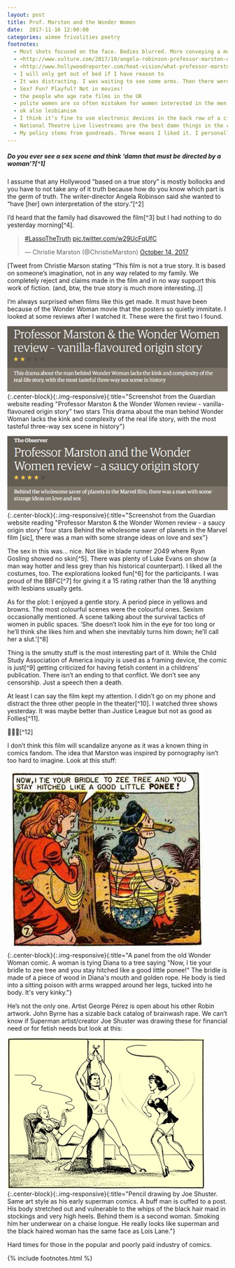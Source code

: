 ```yaml
---
layout: post
title: Prof. Marston and the Wonder Women
date:  2017-11-16 12:00:00
categories: aimee frivolities poetry
footnotes:
  - Most shots focused on the face. Bodies blurred. More conveying a mood than showing tits
  - <http://www.vulture.com/2017/10/angela-robinson-professor-marston-queer-characters.html>
  - <http://www.hollywoodreporter.com/heat-vision/what-professor-marston-misses-wonder-womans-origins-guest-column-1049868>
  - I will only get out of bed if I have reason to
  - It was distracting. I was waiting to see some arms. Then there were the unhatched replicants with hard nipples. Not hard dongs. And there were naked female bodies everywhere
  - Sex? Fun? Playful? Not in movies!
  - the people who age rate films in the UK
  - polite women are so often mistaken for women interested in the men who approach them
  - ok also lesbianism
  - I think it’s fine to use electronic devices in the back row of a cinema screen. It’s rude to disrupt and that’s not disrupting.
  - National Theatre Live livestreams are the best damn things in the cinema most months. Sorry medium of film. All the good independent stuff goes to the cinema I can’t really go to often
  - My policy stems from goodreads. Three means I liked it. I personally liked it
---
```


##### Do you ever see a sex scene and think ‘damn that must be directed by a woman’?[^1]

I assume that any Hollywood “based on a true story” is mostly bollocks and you have to not take any of it truth because how do you know which part is the germ of truth. The writer-director Angela Robinson said she wanted to “have [her] own interpretation of the story.”[^2]

I’d heard that the family had disavowed the film[^3] but I had nothing to do yesterday morning[^4].

> [#LassoTheTruth](https://twitter.com/hashtag/LassoTheTruth?src=hash&ref_src=twsrc%5Etfw) [pic.twitter.com/w29UcFqUfC](https://t.co/w29UcFqUfC)
>
> — Christie Marston (@ChristieMarston) [October 14, 2017](https://twitter.com/ChristieMarston/status/919255175293997056?ref_src=twsrc%5Etfw)

[Tweet from Christie Marson stating “This film is not a true story. It is based on someone’s imagination, not in any way related to my family. We completely reject and claims made in the film and in no way support this work of fiction. (and, btw, the true story is much more interesting..)]

I’m always surprised when films like this get made. It must have been because of the Wonder Woman movie that the posters so quietly immitate. I looked at some reviews after I watched it. These were the first two I found.

![](/assets/images/2017/11/review-1.png){:.center-block}{:.img-responsive}{:title="Screenshot from the Guardian website reading "Professor Marston & the Wonder Women review - vanilla-flavoured origin story" two stars This drama about the man behind Wonder Woman lacks the kink and complexity of the real life story, with the most tasteful three-way sex scene in history"}

![](/assets/images/2017/11/review-2-1.png){:.center-block}{:.img-responsive}{:title="Screenshot from the Guardian website reading "Professor Marston & the Wonder Women review - a saucy origin story" four stars Behind the wholesome saver of planets in the Marvel film [sic], there was a man with some strange ideas on love and sex"}

The sex in this was... nice. Not like in blade runner 2049 where Ryan Gosling showed no skin[^5]. There was plenty of Luke Evans on show (a man way hotter and less grey than his historical counterpart). I liked all the costumes, too. The explorations looked fun[^6] for the participants. I was proud of the BBFC[^7] for giving it a 15 rating rather than the 18 anything with lesbians usually gets.

As for the plot: I enjoyed a gentle story. A period piece in yellows and browns. The most colourful scenes were the colourful ones. Sexism occasionally mentioned. A scene talking about the survival tactics of women in public spaces. ‘She doesn’t look him in the eye for too long or he’ll think she likes him and when she inevitably turns him down; he’ll call her a slut.'[^8]

Thing is the smutty stuff is the most interesting part of it. While the Child Study Association of America inquiry is used as a framing device, the comic is just[^9] getting criticized for having fetish content in a childrens’ publication. There isn’t an ending to that conflict. We don’t see any censorship. Just a speech then a death.

At least I can say the film kept my attention. I didn’t go on my phone and distract the three other people in the theater[^10]. I watched three shows yesterday. It was maybe better than Justice League but not as good as Follies[^11].

🌟🌟🌟[^12]

I don’t think this film will scandalize anyone as it was a known thing in comics fandom. The idea that Marston was inspired by pornography isn’t too hard to imagine. Look at this stuff:

![](/assets/images/2017/11/20739287.jpg){:.center-block}{:.img-responsive}{:title="A panel from the old Wonder Woman comic. A woman is tying Diana to a tree saying "Now, I tie your bridle to zee tree and you stay hitched like a good little ponee!" The bridle is made of a piece of wood in Diana's mouth and golden rope. He body is tied into a sitting poison with arms wrapped around her legs, tucked into he body. It's very kinky."}

He’s not the only one. Artist George Pérez is open about his other Robin artwork. John Byrne has a sizable back catalog of brainwash rape. We can’t know if Superman artist/creator Joe Shuster was drawing these for financial need or for fetish needs but look at this:

![](/assets/images/2017/11/6a00d8341c630a53ef011570111f23970b-500wi.jpg){:.center-block}{:.img-responsive}{:title="Pencil drawing by Joe Shuster. Same art style as his early superman comics. A buff man is cuffed to a post. His body stretched out and vulnerable to the whips of the black hair maid in stockings and very high heels. Behind them is a second woman. Smoking him her underwear on a chaise longue. He really looks like superman and the black haired woman has the same face as Lois Lane."}

Hard times for those in the popular and poorly paid industry of comics.

{% include footnotes.html %}
